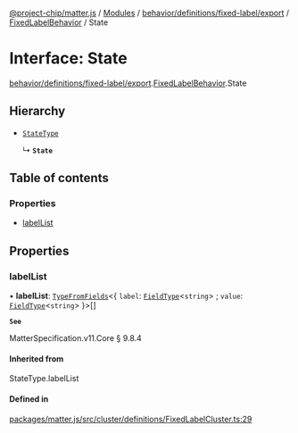 [@project-chip/matter.js](../README.md) / [Modules](../modules.md) / [behavior/definitions/fixed-label/export](../modules/behavior_definitions_fixed_label_export.md) / [FixedLabelBehavior](../modules/behavior_definitions_fixed_label_export.FixedLabelBehavior.md) / State

# Interface: State

[behavior/definitions/fixed-label/export](../modules/behavior_definitions_fixed_label_export.md).[FixedLabelBehavior](../modules/behavior_definitions_fixed_label_export.FixedLabelBehavior.md).State

## Hierarchy

- [`StateType`](../modules/behavior_definitions_fixed_label_export._internal_.md#statetype)

  ↳ **`State`**

## Table of contents

### Properties

- [labelList](behavior_definitions_fixed_label_export.FixedLabelBehavior.State.md#labellist)

## Properties

### labelList

• **labelList**: [`TypeFromFields`](../modules/tlv_export.md#typefromfields)\<\{ `label`: [`FieldType`](tlv_export.FieldType.md)\<`string`\> ; `value`: [`FieldType`](tlv_export.FieldType.md)\<`string`\>  }\>[]

**`See`**

MatterSpecification.v11.Core § 9.8.4

#### Inherited from

StateType.labelList

#### Defined in

[packages/matter.js/src/cluster/definitions/FixedLabelCluster.ts:29](https://github.com/project-chip/matter.js/blob/0c058ae17fdba4c0b89b8b13c309011d51782299/packages/matter.js/src/cluster/definitions/FixedLabelCluster.ts#L29)
